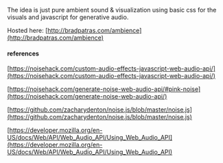 The idea is just pure ambient sound & visualization using basic css for the visuals and javascript for generative audio.

Hosted here: [http://bradpatras.com/ambience](http://bradpatras.com/ambience)

#### references
[https://noisehack.com/custom-audio-effects-javascript-web-audio-api/](https://noisehack.com/custom-audio-effects-javascript-web-audio-api/)

[https://noisehack.com/generate-noise-web-audio-api/#pink-noise](https://noisehack.com/generate-noise-web-audio-api/)

[https://github.com/zacharydenton/noise.js/blob/master/noise.js](https://github.com/zacharydenton/noise.js/blob/master/noise.js)

[https://developer.mozilla.org/en-US/docs/Web/API/Web_Audio_API/Using_Web_Audio_API](https://developer.mozilla.org/en-US/docs/Web/API/Web_Audio_API/Using_Web_Audio_API)
